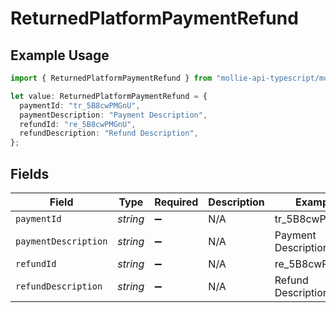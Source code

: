 # ReturnedPlatformPaymentRefund

## Example Usage

```typescript
import { ReturnedPlatformPaymentRefund } from "mollie-api-typescript/models";

let value: ReturnedPlatformPaymentRefund = {
  paymentId: "tr_5B8cwPMGnU",
  paymentDescription: "Payment Description",
  refundId: "re_5B8cwPMGnU",
  refundDescription: "Refund Description",
};
```

## Fields

| Field                | Type                 | Required             | Description          | Example              |
| -------------------- | -------------------- | -------------------- | -------------------- | -------------------- |
| `paymentId`          | *string*             | :heavy_minus_sign:   | N/A                  | tr_5B8cwPMGnU        |
| `paymentDescription` | *string*             | :heavy_minus_sign:   | N/A                  | Payment Description  |
| `refundId`           | *string*             | :heavy_minus_sign:   | N/A                  | re_5B8cwPMGnU        |
| `refundDescription`  | *string*             | :heavy_minus_sign:   | N/A                  | Refund Description   |